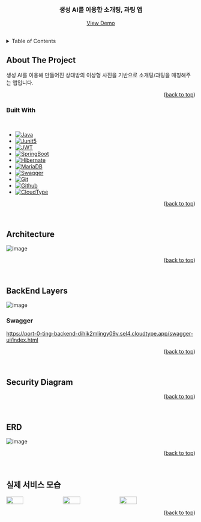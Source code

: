 <a name="readme-top"></a>


<!-- PROJECT LOGO -->
<br />
<div align="center">
  <h3 align="center">생성 AI를 이용한 소개팅, 과팅 앱</h3>

  <p align="center">
    <a href="https://github.com/othneildrew/Best-README-Template">View Demo</a>
  </p>
</div>

<br/>

<!-- TABLE OF CONTENTS -->
<details>
  <summary>Table of Contents</summary>
  <ol>
    <li>
      <a href="#about-the-project">About The Project</a>
      <ul>
        <li><a href="#built-with">Built With</a></li>
      </ul>
    </li>
    <li>
      <a href="#architecture">Architecture</a>
    </li>
      <li>
      <a href="#backend-layers">BackEnd Layers</a>
       <ul>
        <li><a href="#swagger">Swagger</a></li>
      </ul>
    </li>
    <li>
      <a href="#erd">ERD</a>
    </li>
      <li>
      <a href="#실제-서비스-모습">실제 서비스 모습</a>
    </li>
  </ol>
</details>



<!-- ABOUT THE PROJECT -->
## About The Project

생성 AI를 이용해 만들어진 상대방의 이상형 사진을 기반으로 소개팅/과팅을 매칭해주는 앱입니다.
<p align="right">(<a href="#readme-top">back to top</a>)</p>



### Built With

&nbsp;
&nbsp;


* [![Java][Java]][Java-url]
* [![Junit5][Junit5]][Junit5-url]
* [![JWT][JWT]][JWT-url]
* [![SpringBoot][SpringBoot]][SpringBoot-url]
* [![Hibernate][Hibernate]][Hibernate-url]
* [![MariaDB][MariaDB]][MariaDB-url]
* [![Swagger][Swagger]][Swagger-url]
* [![Git][Git]][Git-url]
* [![Github][Github]][Github-url]
* [![CloudType][CloudType]][CloudType-url]

<p align="right">(<a href="#readme-top">back to top</a>)</p>

[Kafka]: https://img.shields.io/badge/Apache%20Kafka-000?style=for-the-badge&logo=apachekafka
[Kafka-url]: https://kafka.apache.org/
[Java]: https://img.shields.io/badge/java-%23ED8B00.svg?style=for-the-badge&logo=openjdk&logoColor=white
[Java-url]: https://devdocs.io/openjdk~11/
[SpringBoot]: https://img.shields.io/badge/springboot-6DB33F?style=for-the-badge&logo=springboot&logoColor=white
[SpringBoot-url]: https://docs.spring.io/spring-boot/docs/current/reference/htmlsingle/#legal
[Hibernate]: https://img.shields.io/badge/Hibernate-59666C?style=for-the-badge&logo=Hibernate&logoColor=white
[Hibernate-url]: https://hibernate.org/orm/
[Swagger]: https://img.shields.io/badge/-Swagger-%23Clojure?style=for-the-badge&logo=swagger&logoColor=white
[Swagger-url]: https://springdoc.org/
[Postgres]: https://img.shields.io/badge/postgres-%23316192.svg?style=for-the-badge&logo=postgresql&logoColor=white
[Postgres-url]: https://www.postgresql.org/
[Heroku]: https://img.shields.io/badge/heroku-%23430098.svg?style=for-the-badge&logo=heroku&logoColor=white
[Heroku-url]: https://devcenter.heroku.com/
[Junit5]: https://img.shields.io/badge/Junit5-25A162?style=for-the-badge&logo=junit5&logoColor=white
[Junit5-url]: https://junit.org/junit5/
[Redis]: https://img.shields.io/badge/redis-%23DD0031.svg?style=for-the-badge&logo=redis&logoColor=white
[Redis-url]: https://redis.com/
[Git]: https://img.shields.io/badge/git-%23F05033.svg?style=for-the-badge&logo=git&logoColor=white
[Git-url]: https://git-scm.com/
[Github]: https://img.shields.io/badge/github-%23121011.svg?style=for-the-badge&logo=github&logoColor=white
[Github-url]: https://docs.github.com/en
[MariaDB]: https://img.shields.io/badge/MariaDB-003545?style=for-the-badge&logo=mariadb&logoColor=white
[MariaDB-url]: https://mariadb.org/documentation/
[CloudType]: https://img.shields.io/badge/cloudType-black?style=for-the-badge&logoColor=white
[CloudType-url]: https://docs.cloudtype.io/guide/welcome/intro
[JWT]: https://img.shields.io/badge/JWT-black?style=for-the-badge&logo=JSON%20web%20tokens
[JWT-url]: https://jwt.io/

&nbsp;
&nbsp;
&nbsp;
&nbsp;

## Architecture
![image](https://github.com/realSolarDragons/back-end/assets/83967710/d3fc9e13-480f-4da4-aef2-14611c12a3b4)


<p align="right">(<a href="#readme-top">back to top</a>)</p>

&nbsp;
&nbsp;
&nbsp;
&nbsp;

## BackEnd Layers
![image](https://github.com/solpinetree/simple-sns-service/assets/83967710/c158e364-8a0b-4bda-b79c-218f4378224e)
### Swagger
https://port-0-ting-backend-dihik2mlingy09v.sel4.cloudtype.app/swagger-ui/index.html

<p align="right">(<a href="#readme-top">back to top</a>)</p>

&nbsp;
&nbsp;
&nbsp;
&nbsp;

## Security Diagram

<p align="right">(<a href="#readme-top">back to top</a>)</p>

&nbsp;
&nbsp;
&nbsp;
&nbsp;

## ERD
![image](https://github.com/realSolarDragons/back-end/assets/83967710/2cbbec19-9635-4823-ba3c-d82fa4b4d55b)

<p align="right">(<a href="#readme-top">back to top</a>)</p>

&nbsp;
&nbsp;
&nbsp;
&nbsp;

## 실제 서비스 모습

<div style="display: flex;">
    <img width="30%" src="https://github.com/realSolarDragons/back-end/assets/83967710/fce7d563-e721-453b-adac-ec64e1cdbec8"/>
    <img width="30%" src="https://github.com/realSolarDragons/back-end/assets/83967710/238ead1a-31f5-46ec-a786-f85342a6d4c0"/>
    <img width="30%" src="https://github.com/realSolarDragons/back-end/assets/83967710/897a3659-9abb-4794-aea5-933cd2082cfe"/>
</div>

<p align="right">(<a href="#readme-top">back to top</a>)</p>

&nbsp;
&nbsp;
&nbsp;
&nbsp;


